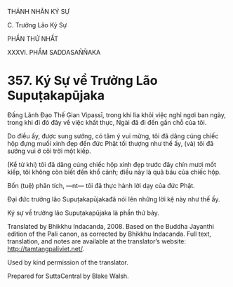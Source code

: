 THÁNH NHÂN KÝ SỰ

C. Trưởng Lão Ký Sự

PHẦN THỨ NHẤT

XXXVI. PHẨM SADDASAÑÑAKA

# 357\. Ký Sự về Trưởng Lão Supuṭakapūjaka

Đấng Lãnh Đạo Thế Gian Vipassī, trong khi lìa khỏi việc nghỉ ngơi ban ngày, trong khi đi đó đây về việc khất thực, Ngài đã đi đến gần chỗ của tôi.

Do điều ấy, được sung sướng, có tâm ý vui mừng, tôi đã dâng cúng chiếc hộp đựng muối xinh đẹp đến đức Phật tối thượng như thế ấy, (và) tôi đã sướng vui ở cõi trời một kiếp.

(Kể từ khi) tôi đã dâng cúng chiếc hộp xinh đẹp trước đây chín mươi mốt kiếp, tôi không còn biết đến khổ cảnh; điều này là quả báu của chiếc hộp.

Bốn (tuệ) phân tích, ―nt― tôi đã thực hành lời dạy của đức Phật.

Đại đức trưởng lão Supuṭakapūjakađã nói lên những lời kệ này như thế ấy.

Ký sự về trưởng lão Supuṭakapūjaka là phần thứ bảy.

Translated by Bhikkhu Indacanda, 2008. Based on the Buddha Jayanthi edition of the Pali canon, as corrected by Bhikkhu Indacanda. Full text, translation, and notes are available at the translator’s website: http://tamtangpaliviet.net/.

Used by kind permission of the translator.

Prepared for SuttaCentral by Blake Walsh.